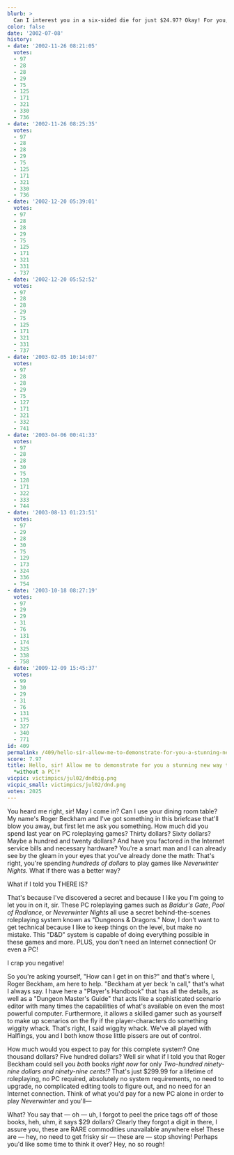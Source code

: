 ```yaml
---
blurb: >
  Can I interest you in a six-sided die for just $24.97? Okay! For you, $17.50!
color: false
date: '2002-07-08'
history:
- date: '2002-11-26 08:21:05'
  votes:
  - 97
  - 28
  - 28
  - 29
  - 75
  - 125
  - 171
  - 321
  - 330
  - 736
- date: '2002-11-26 08:25:35'
  votes:
  - 97
  - 28
  - 28
  - 29
  - 75
  - 125
  - 171
  - 321
  - 330
  - 736
- date: '2002-12-20 05:39:01'
  votes:
  - 97
  - 28
  - 28
  - 29
  - 75
  - 125
  - 171
  - 321
  - 331
  - 737
- date: '2002-12-20 05:52:52'
  votes:
  - 97
  - 28
  - 28
  - 29
  - 75
  - 125
  - 171
  - 321
  - 331
  - 737
- date: '2003-02-05 10:14:07'
  votes:
  - 97
  - 28
  - 28
  - 29
  - 75
  - 127
  - 171
  - 321
  - 332
  - 741
- date: '2003-04-06 00:41:33'
  votes:
  - 97
  - 28
  - 28
  - 30
  - 75
  - 128
  - 171
  - 322
  - 333
  - 744
- date: '2003-08-13 01:23:51'
  votes:
  - 97
  - 29
  - 28
  - 30
  - 75
  - 129
  - 173
  - 324
  - 336
  - 754
- date: '2003-10-18 08:27:19'
  votes:
  - 97
  - 29
  - 29
  - 31
  - 76
  - 131
  - 174
  - 325
  - 338
  - 758
- date: '2009-12-09 15:45:37'
  votes:
  - 99
  - 30
  - 29
  - 31
  - 76
  - 131
  - 175
  - 327
  - 340
  - 771
id: 409
permalink: /409/hello-sir-allow-me-to-demonstrate-for-you-a-stunning-new-way-to-roleplay-without-a-pc/
score: 7.97
title: Hello, sir! Allow me to demonstrate for you a stunning new way to roleplay
  *without a PC!*
vicpic: victimpics/jul02/dndbig.png
vicpic_small: victimpics/jul02/dnd.png
votes: 2025
---
```


You heard me right, sir! May I come in? Can I use your dining room
table? My name's Roger Beckham and I've got something in this briefcase
that'll blow you away, but first let me ask you something. How much did
you spend last year on PC roleplaying games? Thirty dollars? Sixty
dollars? Maybe a hundred and twenty dollars? And have you factored in
the Internet service bills and necessary hardware? You're a smart man
and I can already see by the gleam in your eyes that you've already done
the math: That's right, you're spending *hundreds of dollars* to play
games like *Neverwinter Nights.* What if there was a better way?

What if I told you THERE IS?

That's because I've discovered a secret and because I like you I'm going
to let you in on it, sir. These PC roleplaying games such as *Baldur's
Gate*, *Pool of Radiance*, or *Neverwinter Nights* all use a secret
behind-the-scenes roleplaying system known as "Dungeons & Dragons." Now,
I don't want to get technical because I like to keep things on the
level, but make no mistake. This "D&D" system is capable of doing
everything possible in these games and more. PLUS, you don't need an
Internet connection! Or even a PC!

I crap you negative!

So you're asking yourself, "How can I get in on this?" and that's where
I, Roger Beckham, am here to help. "Beckham at yer beck 'n call," that's
what I always say. I have here a "Player's Handbook" that has all the
details, as well as a "Dungeon Master's Guide" that acts like a
sophisticated scenario editor with many times the capabilities of what's
available on even the most powerful computer. Furthermore, it allows a
skilled gamer such as yourself to make up scenarios on the fly if the
player-characters do something wiggity whack. That's right, I said
wiggity whack. We've all played with Halflings, you and I both know
those little pissers are out of control.

How much would you expect to pay for this complete system? One thousand
dollars? Five hundred dollars? Well sir what if I told you that Roger
Beckham could sell you *both* books *right now* for only *Two-hundred
ninety-nine dollars and ninety-nine cents!?* That's just $299.99 for a
lifetime of roleplaying, no PC required, absolutely no system
requirements, no need to upgrade, no complicated editing tools to figure
out, and no need for an Internet connection. Think of what you'd pay for
a new PC alone in order to play *Neverwinter* and you'll—

What? You say that — oh — uh, I forgot to peel the price tags off of
those books, heh, uhm, it says $29 dollars? Clearly they forgot a digit
in there, I assure you, these are RARE commodities unavailable anywhere
else! These are — hey, no need to get frisky sir — these are — stop
shoving! Perhaps you'd like some time to think it over? Hey, no so
rough!